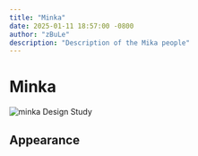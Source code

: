 ```yaml
---
title: "Minka"
date: 2025-01-11 18:57:00 -0800
author: "zBuLe"
description: "Description of the Mika people"
---
```


# Minka

![minka Design Study](/images/minka_design_study.png "minka Design Study")  

## Appearance
